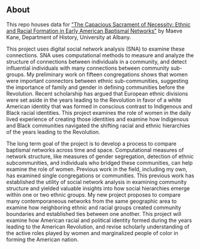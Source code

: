 ## About
This repo houses data for ["The Capacious Sacrament of Necessity: Ethnic and Racial Formation in Early American Baptismal Networks"](https://observablehq.com/@mkane2/baptismal-network-comparison-statistics?collection=@mkane2/baptismal-networks) by Maeve Kane, Department of History, University at Albany.

This project uses digital social network analysis (SNA) to examine these connections.  SNA uses computational methods to measure and analyze the structure of connections between individuals in a community, and detect influential individuals with many connections between community sub-groups.  My preliminary work on fifteen congregations shows that women were important connectors between ethnic sub-communities, suggesting the importance of family and gender in defining communities before the Revolution.  Recent scholarship has argued that European ethnic divisions were set aside in the years leading to the Revolution in favor of a white American identity that was formed in conscious contrast to Indigenous and Black racial identities.  This project examines the role of women in the daily lived experience of creating those identities and examine how Indigenous and Black communities navigated the shifting racial and ethnic hierarchies of the years leading to the Revolution.

The long term goal of the project is to develop a process to compare baptismal networks across time and space.  Computational measures of network structure, like measures of gender segregation, detection of ethnic subcommunities, and individuals who bridged these communities, can help examine the role of women.  Previous work in the field, including my own, has examined single congregations or communities.  This previous work has established the utility of social network analysis in examining community structure and yielded valuable insights into how social hierarchies emerge within one or two ethnic groups.  My new project proposes to compare many contemporaneous networks from the same geographic area to examine how neighboring ethnic and racial groups created community boundaries and established ties between one another.  This project will examine how American racial and political identity formed during the years leading to the American Revolution, and revise scholarly understanding of the active roles played by women and marginalized people of color in forming the American nation.